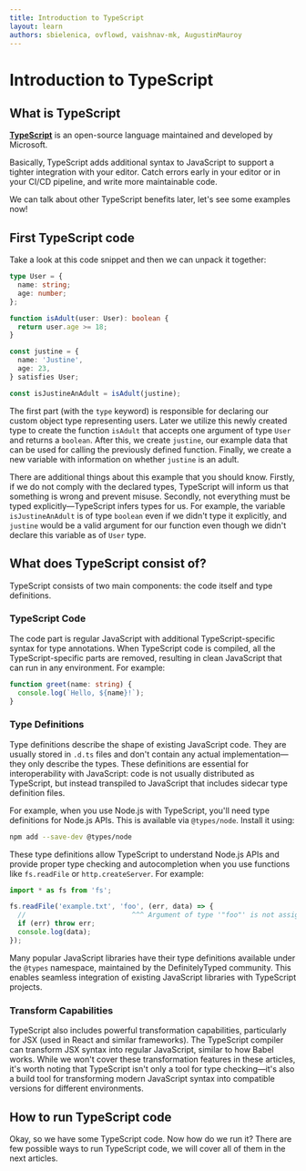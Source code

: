 ```yaml
---
title: Introduction to TypeScript
layout: learn
authors: sbielenica, ovflowd, vaishnav-mk, AugustinMauroy
---
```


# Introduction to TypeScript

## What is TypeScript

**[TypeScript](https://www.typescriptlang.org)** is an open-source language maintained and developed by Microsoft.

Basically, TypeScript adds additional syntax to JavaScript to support a tighter integration with your editor. Catch errors early in your editor or in your CI/CD pipeline, and write more maintainable code.

We can talk about other TypeScript benefits later, let's see some examples now!

## First TypeScript code

Take a look at this code snippet and then we can unpack it together:

<!--
  Maintainers note: this code is duplicated in the next article, please keep them in sync
-->

```ts
type User = {
  name: string;
  age: number;
};

function isAdult(user: User): boolean {
  return user.age >= 18;
}

const justine = {
  name: 'Justine',
  age: 23,
} satisfies User;

const isJustineAnAdult = isAdult(justine);
```

The first part (with the `type` keyword) is responsible for declaring our custom object type representing users. Later we utilize this newly created type to create the function `isAdult` that accepts one argument of type `User` and returns a `boolean`. After this, we create `justine`, our example data that can be used for calling the previously defined function. Finally, we create a new variable with information on whether `justine` is an adult.

There are additional things about this example that you should know. Firstly, if we do not comply with the declared types, TypeScript will inform us that something is wrong and prevent misuse. Secondly, not everything must be typed explicitly—TypeScript infers types for us. For example, the variable `isJustineAnAdult` is of type `boolean` even if we didn't type it explicitly, and `justine` would be a valid argument for our function even though we didn't declare this variable as of `User` type.

## What does TypeScript consist of?

TypeScript consists of two main components: the code itself and type definitions.

### TypeScript Code

The code part is regular JavaScript with additional TypeScript-specific syntax for type annotations. When TypeScript code is compiled, all the TypeScript-specific parts are removed, resulting in clean JavaScript that can run in any environment. For example:

```ts displayName="example.ts"
function greet(name: string) {
  console.log(`Hello, ${name}!`);
}
```

### Type Definitions

Type definitions describe the shape of existing JavaScript code. They are usually stored in `.d.ts` files and don't contain any actual implementation—they only describe the types. These definitions are essential for interoperability with JavaScript: code is not usually distributed as TypeScript, but instead transpiled to JavaScript that includes sidecar type definition files.

For example, when you use Node.js with TypeScript, you'll need type definitions for Node.js APIs. This is available via `@types/node`. Install it using:

```bash
npm add --save-dev @types/node
```

These type definitions allow TypeScript to understand Node.js APIs and provide proper type checking and autocompletion when you use functions like `fs.readFile` or `http.createServer`. For example:

```js
import * as fs from 'fs';

fs.readFile('example.txt', 'foo', (err, data) => {
  //                          ^^^ Argument of type '"foo"' is not assignable to parameter of type …
  if (err) throw err;
  console.log(data);
});
```

Many popular JavaScript libraries have their type definitions available under the `@types` namespace, maintained by the DefinitelyTyped community. This enables seamless integration of existing JavaScript libraries with TypeScript projects.

### Transform Capabilities

TypeScript also includes powerful transformation capabilities, particularly for JSX (used in React and similar frameworks). The TypeScript compiler can transform JSX syntax into regular JavaScript, similar to how Babel works. While we won't cover these transformation features in these articles, it's worth noting that TypeScript isn't only a tool for type checking—it's also a build tool for transforming modern JavaScript syntax into compatible versions for different environments.

## How to run TypeScript code

Okay, so we have some TypeScript code. Now how do we run it?
There are few possible ways to run TypeScript code, we will cover all of them in the next articles.
